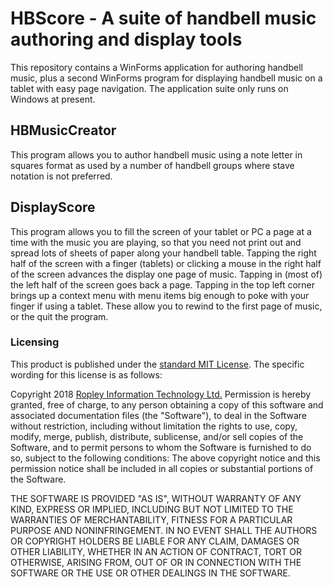 # HBScore - A suite of handbell music authoring and display tools
This repository contains a WinForms application for authoring handbell music, plus a second WinForms program for displaying
handbell music on a tablet with easy page navigation. The application suite only runs on Windows at present.

## HBMusicCreator
This program allows you to author handbell music using a note letter in squares format as used by a number of handbell groups where stave notation is not preferred.

## DisplayScore
This program allows you to fill the screen of your tablet or PC a page at a time with the music you are playing, so that you need not print out and spread
lots of sheets of paper along your handbell table. Tapping the right half of the screen with a finger (tablets) or clicking a mouse in the right half
of the screen advances the display one page of music. Tapping in (most of) the left half of the screen goes back a page. Tapping in the top left corner brings up a context menu
with menu items big enough to poke with your finger if using a tablet. These allow you to rewind to the first page of music, or the quit the program.

### Licensing
This product is published under the [standard MIT License](https://opensource.org/licenses/MIT). The specific wording for this license is as follows:

Copyright 2018 [Ropley Information Technology Ltd.](http://www.ropley.com)
Permission is hereby granted, free of charge, to any person obtaining a copy of this software and associated documentation files (the "Software"), to deal in the Software without restriction, including without limitation the rights to use, copy, modify, merge, publish, distribute, sublicense, and/or sell copies of the Software, and to permit persons to whom the Software is furnished to do so, subject to the following conditions:
The above copyright notice and this permission notice shall be included in all copies or substantial portions of the Software.

THE SOFTWARE IS PROVIDED "AS IS", WITHOUT WARRANTY OF ANY KIND, EXPRESS OR IMPLIED, INCLUDING BUT NOT LIMITED TO THE WARRANTIES OF MERCHANTABILITY, FITNESS FOR A PARTICULAR PURPOSE AND NONINFRINGEMENT. IN NO EVENT SHALL THE AUTHORS OR COPYRIGHT HOLDERS BE LIABLE FOR ANY CLAIM, DAMAGES OR OTHER LIABILITY, WHETHER IN AN ACTION OF CONTRACT, TORT OR OTHERWISE, ARISING FROM, OUT OF OR IN CONNECTION WITH THE SOFTWARE OR THE USE OR OTHER DEALINGS IN THE SOFTWARE.


